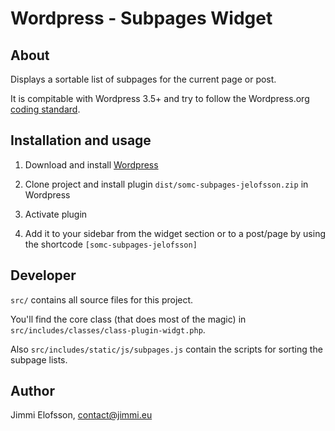 # Wordpress - Subpages Widget

## About

Displays a sortable list of subpages for the current page or post.

It is compitable with Wordpress 3.5+ and try to follow the Wordpress.org [coding standard](https://make.wordpress.org/core/handbook/best-practices/).

## Installation and usage

1. Download and install [Wordpress](http://www.wordpress.org/)

2. Clone project and install plugin `dist/somc-subpages-jelofsson.zip` in Wordpress

3. Activate plugin

4. Add it to your sidebar from the widget section or to a post/page by using the shortcode `[somc-subpages-jelofsson]`

## Developer

`src/` contains all source files for this project.

You'll find the core class (that does most of the magic) in `src/includes/classes/class-plugin-widgt.php`.

Also `src/includes/static/js/subpages.js` contain the scripts for sorting the subpage lists.
    
## Author

Jimmi Elofsson, contact@jimmi.eu